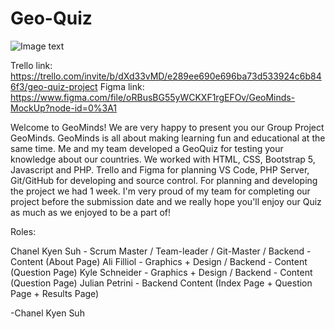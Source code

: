 # Geo-Quiz

![Image text](https://raw.githubusercontent.com/julianpetrini/Geo-Quiz/main/img/desktop.png)

Trello link:  https://trello.com/invite/b/dXd33vMD/e289ee690e696ba73d533924c6b846f3/geo-quiz-project
Figma link: https://www.figma.com/file/oRBusBG55yWCKXF1rgEFOv/GeoMinds-MockUp?node-id=0%3A1

Welcome to GeoMinds!
We are very happy to present you our Group Project GeoMinds. GeoMinds is all about making learning fun and educational at the same time.
Me and my team developed a GeoQuiz for testing your knowledge about our countries. We worked with HTML, CSS, Bootstrap 5, Javascript and PHP. Trello and Figma for planning VS Code, PHP Server, Git/GitHub for developing and source control. For planning and developing the project we had 1 week. I'm very proud of my team for completing our project before the submission date and we really hope you'll enjoy our Quiz as much as we enjoyed to be a part of!


Roles:

Chanel Kyen Suh - Scrum Master / Team-leader / Git-Master / Backend - Content (About Page)
Ali Filliol - Graphics + Design / Backend - Content (Question Page)
Kyle Schneider -  Graphics + Design / Backend - Content (Question Page)
Julian Petrini -  Backend Content (Index Page + Question Page + Results Page)   


-Chanel Kyen Suh
